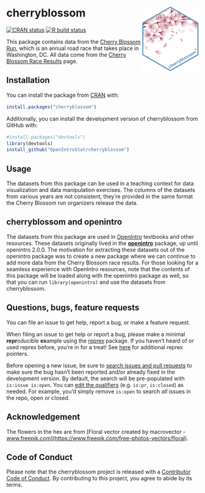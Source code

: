
<!-- README.md is generated from README.Rmd. Please edit that file -->

# cherryblossom <a href="https://openintrostat.github.io/cherryblossom"><img src="man/figures/cherryblossom-hex.png" align="right" height="170" /></a>

<!-- badges: start -->

[![CRAN
status](https://www.r-pkg.org/badges/version/cherryblossom)](https://CRAN.R-project.org/package=cherryblossom)
[![R build
status](https://github.com/OpenIntroStat/cherryblossom/workflows/R-CMD-check/badge.svg)](https://github.com/OpenIntroStat/cherryblossom/actions)
<!-- badges: end -->

This package contains data from the [Cherry Blossom
Run](http://www.cherryblossom.org/), which is an annual road race that
takes place in Washington, DC. All data come from the [Cherry Blossom
Race Results](http://www.cherryblossom.org/aboutus/results.php) page.

## Installation

You can install the package from [CRAN](https://CRAN.R-project.org)
with:

``` r
install.packages("cherryblossom")
```

Additionally, you can install the development version of cherryblossom
from GitHub with:

``` r
#install.packages("devtools")
library(devtools)
install_github("OpenIntroStat/cherryblossom")
```

## Usage

The datasets from this package can be used in a teaching context for
data visualization and data manipulation exercises. The columns of the
datasets from various years are not consistent, they’re provided in the
same format the Cherry Blossom run organizers release the data.

## cherryblossom and openintro

The datasets from this package are used in
[OpenIntro](https://www.openintro.org/) textbooks and other resources.
These datasets originally lived in the
[**openintro**](http://openintrostat.github.io/openintro/) package, up
until openintro 2.0.0. The motivation for extracting these datasets out
of the openintro package was to create a new package where we can
continue to add more data from the Cherry Blossom race results. For
those looking for a seamless experience with OpenIntro resources, note
that the contents of this package will be loaded along with the
openintro package as well, so that you can run `library(openintro)` and
use the datasets from cherryblossom.

## Questions, bugs, feature requests

You can file an issue to get help, report a bug, or make a feature
request.

When filing an issue to get help or report a bug, please make a minimal
**repr**oducible **ex**ample using the
[reprex](https://reprex.tidyverse.org/) package. If you haven’t heard of
or used reprex before, you’re in for a treat\! See
[here](https://www.tidyverse.org/help/) for additional reprex pointers.

Before opening a new issue, be sure to [search issues and pull
requests](https://github.com/openintrostat/cherryblossom/issues) to make
sure the bug hasn’t been reported and/or already fixed in the
development version. By default, the search will be pre-populated with
`is:issue is:open`. You can [edit the
qualifiers](https://help.github.com/articles/searching-issues-and-pull-requests/)
(e.g. `is:pr`, `is:closed`) as needed. For example, you’d simply remove
`is:open` to search *all* issues in the repo, open or closed.

## Acknowledgement

The flowers in the hex are from [Floral vector created by macrovector -
www.freepik.com](https://www.freepik.com/free-photos-vectors/floral).

## Code of Conduct

Please note that the cherryblossom project is released with a
[Contributor Code of
Conduct](https://contributor-covenant.org/version/2/0/CODE_OF_CONDUCT.html).
By contributing to this project, you agree to abide by its terms.
